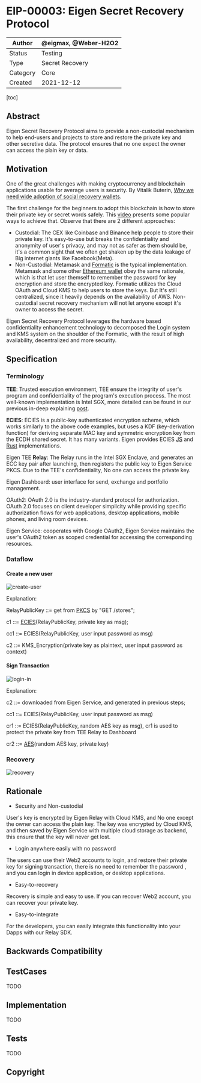 # EIP-00003: Eigen Secret Recovery Protocol

| Author   | @eigmax, @Weber-H2O2 |
| -------- | ---------- |
| Status   | Testing    |
| Type     | Secret Recovery |
| Category | Core       |
| Created  | 2021-12-12 |



[toc]

## Abstract

Eigen Secret Recovery Protocol aims to provide a non-custodial mechanism to help end-users and projects to store and restore the private key and other secretive data. The protocol ensures that no one expect the owner can access the plain key or data.

## Motivation

One of the great challenges with making cryptocurrency and blockchain applications usable for average users is security.     By Vitalik Buterin,  [Why we need wide adoption of social recovery wallets](https://vitalik.ca/general/2021/01/11/recovery.html).

The first challenge for the beginners to adopt this blockchain is how to store their private key or secret words safely.  This [video](https://www.youtube.com/watch?v=QNsP6MIkVD0) presents some popular ways to achieve that.  Observe that there are 2 different approaches: 

* Custodial: The CEX like Coinbase and Binance help people to store their private key. It's easy-to-use but breaks the confidentiality and anonymity of user's privacy, and may not as safer as them should be, it's a common sight that we often get shaken up by the data leakage of Big internet giants like Facebook(Meta).
* Non-Custodial:  Metamask and [Formatic](https://fortmatic.com/) is the typical implementation. Metamask and some other [Ethereum wallet](https://ethereum.org/en/wallets/) obey the same rationale, which is that let user themself to remember the password for key encryption and store the encrypted key.  Formatic utilizes the Cloud OAuth and Cloud KMS to help users to store the keys. But It's still centralized, since it heavily depends on the availability of AWS.  Non-custodial secret recovery mechanism will not let anyone except it's owner to access the secret. 

Eigen Secret Recovery Protocol leverages the hardware based confidentiality enhancement technology to decomposed the Login system and KMS system on the shoulder of the Formatic, with the result of high availability, decentralized and more security.

## Specification

### Terminology

**TEE**:  Trusted execution environment, TEE ensure the integrity of user's program and confidentiality of the program's execution process.  The most well-known implementation is Intel SGX,  more detailed can be found in our previous in-deep explaining [post](https://ieigen.medium.com/eigen-lab-decrypt-tee-advanced-course-8ddcad100068). 

**ECIES**:  ECIES is a public-key authenticated encryption scheme, which works similarly to the above code examples, but uses a KDF (key-derivation function) for deriving separate MAC key and symmetric encryption key from the ECDH shared secret. It has many variants.  Eigen provides ECIES [JS](https://github.com/ieigen/eigen_service/blob/main/src/crypto/ecies.ts) and [Rust](https://github.com/ieigen/eigen-crypto/blob/merge/src/ec/suite_b/ecies.rs) implementations.

Eigen TEE **Relay**:  The Relay runs in the Intel SGX Enclave, and generates an ECC key pair after launching, then registers the public key to Eigen Service PKCS.  Due to the TEE's confidentiality,  No one can access the private key. 

Eigen Dashboard:  user interface for send, exchange and portfolio management.

OAuth2:  OAuth 2.0 is the industry-standard protocol for authorization. OAuth 2.0 focuses on client developer simplicity while providing specific authorization flows for web applications, desktop applications, mobile phones, and living room devices. 

Eigen Service:  cooperates with Google OAuth2,  Eigen Service maintains the user's OAuth2 token as scoped credential for accessing the corresponding resources.

### Dataflow 

#### Create a new user

![create-user](https://github.com/ieigen/ieigen/raw/main/docs/images/00003/create-user.svg)

Explanation:

RelayPublicKey ::= get from [PKCS](https://github.com/ieigen/eigen_service#pkcs) by "GET /stores";

c1 ::= [ECIES](https://github.com/ieigen/eigen_service/blob/main/test/ecies.test.ts#L51)(RelayPublicKey,  private key as msg);

cc1 ::=  ECIES(RelayPublicKey, user input password as msg)

c2 ::= KMS_Encryption(private key as plaintext,  user input password as context)

#### Sign Transaction

![login-in](https://github.com/ieigen/ieigen/raw/main/docs/images/00003/sign-tx.svg)

Explanation:

c2 ::= downloaded from Eigen Service, and generated in previous steps;

cc1 ::= ECIES(RelayPublicKey, user input password as msg)

cr1 ::= ECIES(RelayPublicKey, random AES key as msg), cr1 is used to protect the private key from TEE Relay to Dashboard

cr2 ::= [AES](https://github.com/ieigen/eigen_service/blob/main/test/ecies.test.ts#L12)(random AES key, private key)

### Recovery

![recovery](https://github.com/ieigen/ieigen/raw/main/docs/images/00003/recovery.svg)

## Rationale

* Security and Non-custodial 

User's key is encrypted by Eigen Relay with Cloud KMS, and No one except the owner can access the plain key.  The key was encrypted by Cloud KMS, and then saved by Eigen Service with multiple cloud storage as backend, this ensure that the key will never get lost.

* Login anywhere easily with no password

The users can use  their Web2 accounts to login, and restore their private key for signing transaction, there is no need to remember the password , and you can login in device application, or desktop applications. 

* Easy-to-recovery

Recovery is simple and easy to use.  If you can recover Web2 account, you can recover your private key. 

* Easy-to-integrate

For the developers, you can easily integrate this functionality into your Dapps with our Relay SDK.

## Backwards Compatibility



## TestCases

TODO

## Implementation

TODO

## Tests

TODO

## Copyright

